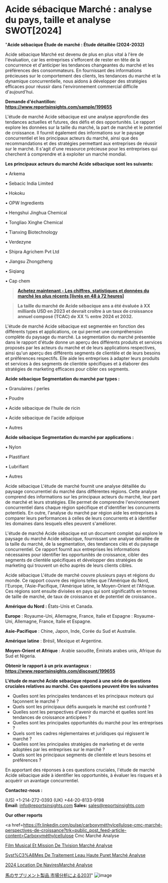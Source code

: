 # Acide sébacique Marché : analyse du pays, taille et analyse SWOT[2024]

"<strong>Acide sébacique Étude de marché : Étude détaillée (2024-2032)</strong>

Acide sébacique Marché est devenu de plus en plus vital à l'ère de l'évaluation, car les entreprises s'efforcent de rester en tête de la concurrence et d'anticiper les tendances changeantes du marché et les préférences des consommateurs. En fournissant des informations précieuses sur le comportement des clients, les tendances du marché et la dynamique concurrentielle, nous aidons à développer des stratégies efficaces pour réussir dans l'environnement commercial difficile d'aujourd'hui.

<strong>Demande d'échantillon: <a href=https://www.reportsinsights.com/sample/199655>https://www.reportsinsights.com/sample/199655</a></strong>

L'étude de marché Acide sébacique est une analyse approfondie des tendances actuelles et futures, des défis et des opportunités. Le rapport explore les données sur la taille du marché, la part de marché et le potentiel de croissance. Il fournit également des informations sur le paysage concurrentiel et les principaux acteurs du marché, ainsi que des recommandations et des stratégies permettant aux entreprises de réussir sur le marché. Il s'agit d'une ressource précieuse pour les entreprises qui cherchent à comprendre et à exploiter un marché mondial.

<strong>Les principaux acteurs du marché Acide sébacique sont les suivants:</strong>

• Arkema

• Sebacic India Limited

• Hokoku

• OPW Ingredients

• Hengshui Jinghua Chemical

• Tongliao Xinghe Chemical

• Tianxing Biotechnology

• Verdezyne

• Shipra Agrichem Pvt Ltd

• Jiangsu Zhongzheng

• Siqiang

• Cap chem
<blockquote><a href=https://www.reportsinsights.com/buynow/199655><span style=text-decoration: underline;><strong>Achetez maintenant - Les chiffres, statistiques et données du marché les plus récents [livrés en 48 à 72 heures]</strong></span></a></blockquote>
<blockquote><span style=text-decoration: underline;><strong>La taille du marché de Acide sébacique ans a été évaluée à XX milliards USD en 2023 et devrait croître à un taux de croissance annuel composé (TCAC) de XX % entre 2024 et 2032.</strong></span></blockquote>
L'étude de marché Acide sébacique est segmentée en fonction des différents types et applications, ce qui permet une compréhension complète du paysage du marché. La segmentation du marché présentée dans le rapport d'étude donne un aperçu des différents produits et services proposés par les acteurs du marché et de leurs applications respectives, ainsi qu'un aperçu des différents segments de clientèle et de leurs besoins et préférences respectifs. Elle aide les entreprises à adapter leurs produits et services à des segments de clientèle spécifiques et à élaborer des stratégies de marketing efficaces pour cibler ces segments.

<strong>Acide sébacique Segmentation du marché par types :</strong>

• Granulaires / perles

• Poudre

• Acide sébacique de l'huile de ricin

• Acide sébacique de l'acide adipique

• Autres

<strong>Acide sébacique Segmentation du marché par applications :</strong>

• Nylon

• Plastifiant

• Lubrifiant

• Autres

Acide sébacique L'étude de marché fournit une analyse détaillée du paysage concurrentiel du marché dans différentes régions. Cette analyse comprend des informations sur les principaux acteurs du marché, leur part de marché et leurs stratégies. Elle permet de comprendre l'environnement concurrentiel dans chaque région spécifique et d'identifier les concurrents potentiels. En outre, l'analyse du marché par région aide les entreprises à comparer leurs performances à celles de leurs concurrents et à identifier les domaines dans lesquels elles peuvent s'améliorer.

L'étude de marché Acide sébacique est un document complet qui explore le paysage du marché Acide sébacique, fournissant une analyse détaillée de la taille du marché, de la segmentation, des tendances clés et du paysage concurrentiel. Ce rapport fournit aux entreprises les informations nécessaires pour identifier les opportunités de croissance, cibler des segments de clientèle spécifiques et développer des stratégies de marketing qui trouvent un écho auprès de leurs clients cibles.

Acide sébacique L'étude de marché couvre plusieurs pays et régions du monde. Ce rapport couvre des régions telles que l'Amérique du Nord, l'Europe, l'Asie-Pacifique, l'Amérique latine, le Moyen-Orient et l'Afrique. Ces régions sont ensuite divisées en pays qui sont significatifs en termes de taille de marché, de taux de croissance et de potentiel de croissance..

<strong>Amérique du Nord :</strong> États-Unis et Canada.

<strong>Europe</strong> : Royaume-Uni, Allemagne, France, Italie et Espagne : Royaume-Uni, Allemagne, France, Italie et Espagne.

<strong>Asie-Pacifique</strong> : Chine, Japon, Inde, Corée du Sud et Australie.

<strong>Amérique latine</strong> : Brésil, Mexique et Argentine.

<strong>Moyen-Orient et Afrique</strong> : Arabie saoudite, Émirats arabes unis, Afrique du Sud et Nigeria.

<strong>Obtenir le rapport à un prix avantageux : <a href=https://www.reportsinsights.com/discount/199655>https://www.reportsinsights.com/discount/199655</a></strong>

<strong>L'étude de marché Acide sébacique répond à une série de questions cruciales relatives au marché. Ces questions peuvent être les suivantes</strong>
<ul>
  <li>Quelles sont les principales tendances et les principaux moteurs qui façonnent le marché ?</li>
  <li>Quels sont les principaux défis auxquels le marché est confronté ?</li>
  <li>Quelles sont les perspectives d'avenir du marché et quelles sont les tendances de croissance anticipées ?</li>
  <li>Quelles sont les principales opportunités du marché pour les entreprises ?</li>
  <li>Quels sont les cadres réglementaires et juridiques qui régissent le marché ?</li>
  <li>Quelles sont les principales stratégies de marketing et de vente adoptées par les entreprises sur le marché ?</li>
  <li>Quels sont les principaux segments de clientèle et leurs besoins et préférences ?</li>
</ul>
En apportant des réponses à ces questions cruciales, l'étude de marché Acide sébacique aide à identifier les opportunités, à évaluer les risques et à acquérir un avantage concurrentiel.

<strong>Contactez-nous :</strong>

(US) +1-214-272-0393
(UK) +44-20-8133-9198
<strong>Email:</strong> <a>info@reportsinsights.com</a>
<strong>Sales:</strong> <a>sales@reportsinsights.com</a>

<strong>Our other reports</strong>

<a href=https://fr.linkedin.com/pulse/carboxyméthylcellulose-cmc-marché-perspectives-de-croissance?trk=public_post_feed-article-content>Carboxyméthylcellulose Cmc Marché Analyse</a>

<a href=https://www.linkedin.com/pulse/film-musical-et-%C3%A9mission-de-t%C3%A9l%C3%A9vision-march%C3%A9-z5aif/>Film Musical Et Mission De Tlvision Marché Analyse</a>

<a href=https://www.linkedin.com/pulse/syst%C3%A8mes-de-traitement-leau-haute-puret%C3%A9-march%C3%A9-5jbaf/>Syst%C3%A8Mes De Traitement Leau Haute Puret Marché Analyse</a>

<a href=https://www.linkedin.com/pulse/2024-location-de-naviresmarch%C3%A9-aper%C3%A7us-lindustrie-ffn7c/>2024 Location De NaviresMarché Analyse</a>

<a href=https://www.linkedin.com/pulse/馬のサプリメント製品-市場セグメントの詳細な分析-bizintel-chronicle-360/>馬のサプリメント製品 市場分析による2031</a>"
![image](https://github.com/daminid12/RImarketexcellence/assets/158430485/21ede829-874f-4a7d-85b0-cf6c6e434dd1)
